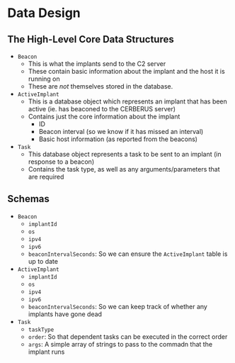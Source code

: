 # Data Design

## The High-Level Core Data Structures

- `Beacon`
  - This is what the implants send to the C2 server
  - These contain basic information about the implant and the host it is running on
  - These are *not* themselves stored in the database.
- `ActiveImplant`
  - This is a database object which represents an implant that has been active (ie. has beaconed to the CERBERUS server)
  - Contains just the core information about the implant
    - ID
    - Beacon interval (so we know if it has missed an interval)
    - Basic host information (as reported from the beacons)
- `Task`
  - This database object represents a task to be sent to an implant (in response to a beacon)
  - Contains the task type, as well as any arguments/parameters that are required

## Schemas

- `Beacon`
  - `implantId`
  - `os`
  - `ipv4`
  - `ipv6`
  - `beaconIntervalSeconds`: So we can ensure the `ActiveImplant` table is up to date
- `ActiveImplant`
  - `implantId`
  - `os`
  - `ipv4`
  - `ipv6`
  - `beaconIntervalSeconds`: So we can keep track of whether any implants have gone dead
- `Task`
  - `taskType`
  - `order`: So that dependent tasks can be executed in the correct order
  - `args`: A simple array of strings to pass to the commadn that the implant runs